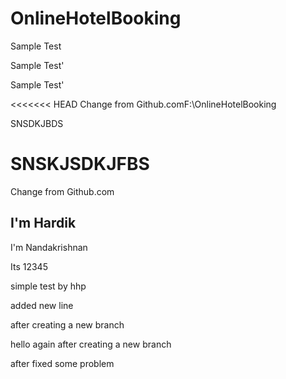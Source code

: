 # OnlineHotelBooking

Sample Test

Sample Test'

Sample Test'

<<<<<<< HEAD
Change from Github.comF:\OnlineHotelBooking

SNSDKJBDS


SNSKJSDKJFBS
=======
Change from Github.com

## I'm Hardik

I'm Nandakrishnan

Its 12345

simple test by hhp

added new line

after creating a new branch

hello again after creating a new branch

after fixed some problem

